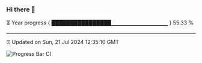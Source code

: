 ### Hi there 👋

⏳ Year progress { ████████████████▁▁▁▁▁▁▁▁▁▁▁▁▁▁ } 55.33 %

---

⏰ Updated on Sun, 21 Jul 2024 12:35:10 GMT

![Progress Bar CI](https://github.com/ZhaoGui/ZhaoGui/workflows/Progress%20Bar%20CI/badge.svg)
